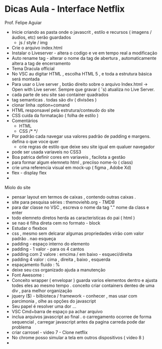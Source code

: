 # **Dicas Aula - Interface Netflix**

Prof.  Felipe Aguiar

- Inicie criando as pasta onde o javascrit , estilo e recursos ( imagens / áudios, etc)  serão guardados
  - js / style / img
- Crie o arquivo index.html
- Instalar o Liveserver - altera o codigo e ve em tempo real a modificação 
- Auto rename tag - alterar o nome da tag de abertura , automaticamente altera a tag de encerramento
- Tema Dracula official 
- No VSC au digitar HTML , escolha HTML 5 , e toda a estrutura básica será montada
- Para usar o Live server , botão direito sobre o arquivo Index.html -> Open with Live server. Sempre que gravar ( ˆs) atualiza no Live Server. 
- cada parte de seu site sao container quadrados
- tag semanticas . todas são div ( divisões )
- clonar linha :option+comand
- HTML responsavel pela estrutura/conteudo do site 
- CSS cuida da formatação ( folha de estilo )
- Comentários
  - HTML <!-- -->
  - CSS  /* */
- Por padrão cada navegar usa valores padrão de padding e margens. defina o que voce quer 
  - crie regras de estilo que deixe seu site igual em qualuer navegador 
- pode ser usada variaveis no CSS3
- Boa patrica definir cores em variaveis , facilota a gestão 
- para formar algum elemneto html , preciiso nome-lo ( class) 
- crie uma referencia visual em mock-up ( figma , Adobe Xd)
- flex - display flex 
- 



Miolo do site 

- pensar layout em termos de caixas , contendo outras caixas . 
- site para pesquisa séries : themoviehb.org - *TMDB*
- para dar classe no VSC , escreva o nome da tag "." nome da class e enter
- todo elemneto diretos herda as caracteristicas do pai ( html ) 
- se nao é filha direta cem no formato - block
- Estudar o flexbox
- css , mesmo sem delcarar algumas propriedades virão com valor padrão . nao esqueça
- padding - espaço interno do elemento
- padding - 1 valor - para os 4 cantos 
- padding com 2 valore : emcima / em baixo - esqueci/direita
- padding 4 valor : cima , direita , baixo , esquerda
- espaçamento fluido : %
- deixe seu css organizado ajuda a manutenção
- Font Awesome : <script src="https://kit.fontawesome.com/5416765d14.js" crossorigin="anonymous"></script>       
- Conceito  wrapper ( envelopar ) guarda varios elementos dentro e ajusta todes eles ao mesmo tempo . 
  conceito criar containers denteo de uma div , para melhor organização 
- jquery ($) - bilbioteca / framework - conhecer , mas usar com parcimonia , olhe as opções do javascript
- Seu papel é resolver  uma dor ... 
- VSC Cmd+barra de espaço pa achar arquivo
- inclua arquivos javascript ao final . o carregamento ocorree de forma sequencial , carregar javascript antes da pagina carreda pode dar problema 
- criar carrosel - video 7 - Clone netflix
- No chrome posso simular a tela em outros dispositivos ( video 8 )
- 